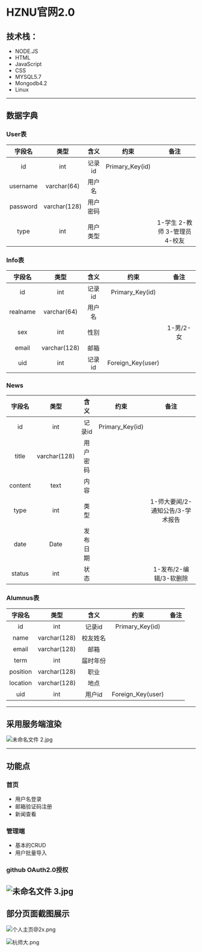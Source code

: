 # HZNU官网2.0

## 技术栈：
- NODE.JS
- HTML
- JavaScript
- CSS
- MYSQL5.7
- Mongodb4.2
- Linux
--- 
## 数据字典
### User表
|字段名|类型|含义|约束|备注|
| :--------: | :---: | :----: | :--------: | :--------:|
| id | int | 记录id | Primary_Key(id) | |
| username | varchar(64) | 用户名| | |
| password | varchar(128) | 用户密码 | |
| type | int | 用户类型 | | 1-学生 2-教师 3-管理员 4-校友 |

### Info表
|字段名|类型|含义|约束|备注|
| :--------: | :---: | :----: | :--------: | :--------:|
| id | int | 记录id | Primary_Key(id) | |
| realname | varchar(64) | 用户名 |  |  |
| sex | int | 性别 | | 1-男/2-女 |
| email | varchar(128) | 邮箱 |  | |
| uid | int | 记录id | Foreign_Key(user) | |

### News
|字段名|类型|含义|约束|备注|
| :--------: | :---: | :----: | :--------: | :--------:|
| id | int | 记录id | Primary_Key(id) | |
| title | varchar(128) | 用户密码 | | |
| content | text | 内容 |  | |
| type | int | 类型 |  | 1-师大要闻/2-通知公告/3-学术报告 |
| date | Date | 发布日期 |  | |
| status | int | 状态 |  | 1-发布/2-编辑/3-软删除 |

### Alumnus表
|字段名|类型|含义|约束|备注|
| :--------: | :---: | :----: | :--------: | :--------:|
| id | int | 记录id | Primary_Key(id) | |
| name | varchar(128) | 校友姓名 |  |  |
| email | varchar(128) | 邮箱 |  | |
| term | int | 届时年份 |  | |
| position | varchar(128) | 职业 |  | |
| location | varchar(128) | 地点 |  | |
| uid | int | 用户id | Foreign_Key(user) | |

--- 
## 采用服务端渲染

![未命名文件 _2_.jpg](https://i.loli.net/2020/01/06/velzY64UVq7xrJb.png)

--- 
## 功能点

### 首页
- 用户名登录
- 邮箱验证码注册
- 新闻查看

### 管理端
- 基本的CRUD
- 用户批量导入

### github OAuth2.0授权

![未命名文件 _3_.jpg](https://i.loli.net/2020/01/06/fxecawCHrptO139.png)
--- 
## 部分页面截图展示
![个人主页@2x.png](https://i.loli.net/2020/01/06/Zki5ntFalYrdqgp.png)

![杭师大.png](https://i.loli.net/2020/01/06/edcwVJYCivXuKQm.png)

